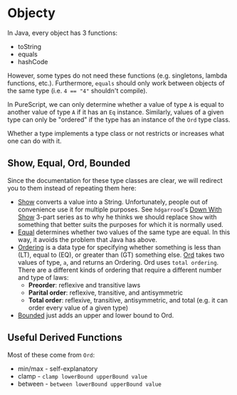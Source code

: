 # Objecty

In Java, every object has 3 functions:
- toString
- equals
- hashCode

However, some types do not need these functions (e.g. singletons, lambda functions, etc.). Furthermore, `equals` should only work between objects of the same type (i.e. `4 == "4"` shouldn't compile).

In PureScript, we can only determine whether a value of type `A` is equal to another value of type `A` if it has an `Eq` instance. Similarly, values of a given type can only be "ordered" if the type has an instance of the `Ord` type class.

Whether a type implements a type class or not restricts or increases what one can do with it.

## Show, Equal, Ord, Bounded

Since the documentation for these type classes are clear, we will redirect you to them instead of repeating them here:
- [Show](https://pursuit.purescript.org/packages/purescript-prelude/4.1.0/docs/Data.Show) converts a value into a String. Unfortunately, people out of convenience use it for multiple purposes. See `hdgarrood`'s [Down With Show](https://harry.garrood.me/blog/down-with-show-part-1/) 3-part series as to why he thinks we should replace `Show` with something that better suits the purposes for which it is normally used.
- [Equal](https://pursuit.purescript.org/packages/purescript-prelude/4.1.0/docs/Data.Eq) determines whether two values of the same type are equal. In this way, it avoids the problem that Java has above.
- [Ordering](https://pursuit.purescript.org/packages/purescript-prelude/4.1.0/docs/Data.Ordering) is a data type for specifying whether something is less than (LT), equal to (EQ), or greater than (GT) something else.  [Ord](https://pursuit.purescript.org/packages/purescript-prelude/4.1.0/docs/Data.Ord) takes two values of type, `a`, and returns an Ordering. Ord uses `total ordering`. There are a different kinds of ordering that require a different number and type of laws:
    - **Preorder**: reflexive and transitive laws
    - **Parital order**: reflexive, transitive, and antisymmetric
    - **Total order**: reflexive, transitive, antisymmetric, and total (e.g. it can order every value of a given type)
- [Bounded](https://pursuit.purescript.org/packages/purescript-prelude/4.1.0/docs/Data.Bounded) just adds an upper and lower bound to Ord.

## Useful Derived Functions

Most of these come from `Ord`:
- min/max - self-explanatory
- clamp - `clamp lowerBound upperBound value`
- between - `between lowerBound upperBound value`
